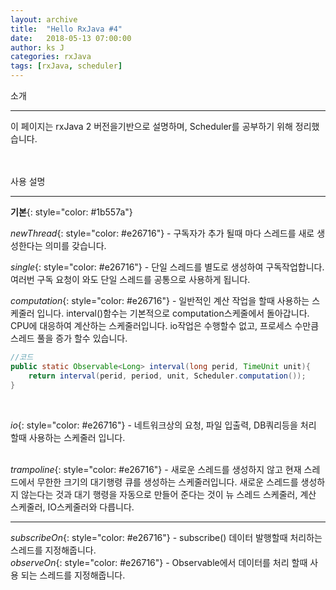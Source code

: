 ```yaml
---
layout: archive
title:  "Hello RxJava #4"
date:   2018-05-13 07:00:00
author: ks J
categories: rxJava
tags: [rxJava, scheduler]
---
```


소개
<hr/>
이 페이지는 rxJava 2 버전을기반으로 설명하며, Scheduler를 공부하기 위해 정리했습니다. 
<br/>
<br/>
<br/>

사용 설명
<hr/>

__기본__{: style="color: #1b557a"} <br >

_newThread_{: style="color: #e26716"} -  구독자가 추가 될때 마다 스레드를 새로 생성한다는 의미를 갖습니다. 
<br />


_single_{: style="color: #e26716"} - 단일 스레드를 별도로 생성하여 구독작업합니다. 여러번 구독 요청이 와도 단일 스레드를 공통으로 사용하게 됩니다. <br >

_computation_{: style="color: #e26716"} - 일반적인 계산 작업을 할때 사용하는 스케줄러 입니다. interval()함수는 기본적으로 computation스케줄에서 돌아갑니다. 
CPU에 대응하여 계산하는 스케줄러입니다. io작업은 수행할수 없고, 프로세스 수만큼 스레드 풀을 증가 할수 있습니다. 
~~~ java
//코드
public static Observable<Long> interval(long perid, TimeUnit unit){
    return interval(perid, period, unit, Scheduler.computation());
}
~~~
<br/>

_io_{: style="color: #e26716"} - 네트워크상의 요청, 파일 입출력, DB쿼리등을 처리 할때 사용하는 스케줄러 입니다.  
<br >

_trampoline_{: style="color: #e26716"} -  새로운 스레드를 생성하지 않고 현재 스레드에서 무한한 크기의 대기행령 큐를 생성하는 스케줄러입니다. 새로운 스레드를 생성하지 않는다는 것과 대기 행령을 자동으로 만들어 준다는 것이 뉴 스레드 스케줄러, 계산 스케줄러, IO스케줄러와 다릅니다. 

<hr/>

_subscribeOn_{: style="color: #e26716"} - subscribe() 데이터 발행할때 처리하는 스레드를 지정해줍니다.  <br >
_observeOn_{: style="color: #e26716"} - Observable에서 데이터를 처리 할때 사용 되는 스레드를 지정해줍니다.<br >